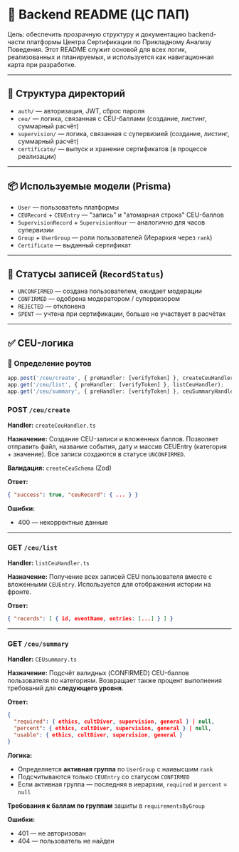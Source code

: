 # 🧠 Backend README (ЦС ПАП)

Цель: обеспечить прозрачную структуру и документацию backend-части платформы Центра Сертификации по Прикладному Анализу Поведения.
Этот README служит основой для всех логик, реализованных и планируемых, и используется как навигационная карта при разработке.

---

## 📁 Структура директорий

- `auth/` — авторизация, JWT, сброс пароля
- `ceu/` — логика, связанная с CEU-баллами (создание, листинг, суммарный расчёт)
- `supervision/` — логика, связанная с супервизией (создание, листинг, суммарный расчёт)
- `certificate/` — выпуск и хранение сертификатов (в процессе реализации)

---

## 📦 Используемые модели (Prisma)

- `User` — пользователь платформы
- `CEURecord` + `CEUEntry` — "запись" и "атомарная строка" CEU-баллов
- `SupervisionRecord` + `SupervisionHour` — аналогично для часов супервизии
- `Group` + `UserGroup` — роли пользователей (Иерархия через `rank`)
- `Certificate` — выданный сертификат

---

## 📜 Статусы записей (`RecordStatus`)

- `UNCONFIRMED` — создана пользователем, ожидает модерации
- `CONFIRMED` — одобрена модератором / супервизором
- `REJECTED` — отклонена
- `SPENT` — учтена при сертификации, больше не участвует в расчётах

---

## ✅ CEU-логика

### 🔧 Определение роутов

```ts
app.post('/ceu/create', { preHandler: [verifyToken] }, createCeuHandler);
app.get('/ceu/list', { preHandler: [verifyToken] }, listCeuHandler);
app.get('/ceu/summary', { preHandler: [verifyToken] }, ceuSummaryHandler);
```

### POST `/ceu/create`

**Handler:** `createCeuHandler.ts`

**Назначение:** Создание CEU-записи и вложенных баллов.
Позволяет отправить файл, название события, дату и массив CEUEntry (категория + значение). Все записи создаются в статусе `UNCONFIRMED`.

**Валидация:** `createCeuSchema` (Zod)

**Ответ:**

```json
{ "success": true, "ceuRecord": { ... } }
```

**Ошибки:**

- 400 — некорректные данные

---

### GET `/ceu/list`

**Handler:** `listCeuHandler.ts`

**Назначение:** Получение всех записей CEU пользователя вместе с вложенными `CEUEntry`. Используется для отображения истории на фронте.

**Ответ:**

```json
{ "records": [ { id, eventName, entries: [...] } ] }
```

---

### GET `/ceu/summary`

**Handler:** `CEUsummary.ts`

**Назначение:** Подсчёт валидных (CONFIRMED) CEU-баллов пользователя по категориям.
Возвращает также процент выполнения требований для **следующего уровня**.

**Ответ:**

```json
{
  "required": { ethics, cultDiver, supervision, general } | null,
  "percent": { ethics, cultDiver, supervision, general } | null,
  "usable": { ethics, cultDiver, supervision, general }
}
```

**Логика:**

- Определяется **активная группа** по `UserGroup` с наивысшим `rank`
- Подсчитываются только `CEUEntry` со статусом `CONFIRMED`
- Если активная группа — последняя в иерархии, `required` и `percent` = `null`

**Требования к баллам по группам** зашиты в `requirementsByGroup`

**Ошибки:**

- 401 — не авторизован
- 404 — пользователь не найден
